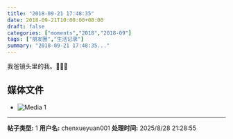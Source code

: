 ```yaml
---
title: "2018-09-21 17:48:35"
date: 2018-09-21T10:00:00+08:00
draft: false
categories: ["moments","2018","2018-09"]
tags: ["朋友圈","生活记录"]
summary: "2018-09-21 17:48:35..."
---
```


我爸镜头里的我。🤣🤣🤣

## 媒体文件

- ![Media 1](/Moments/photos/2018-09-21/201809211748350.jpg)

---

**帖子类型:** 1
**用户名:** chenxueyuan001
**处理时间:** 2025/8/28 21:28:55
